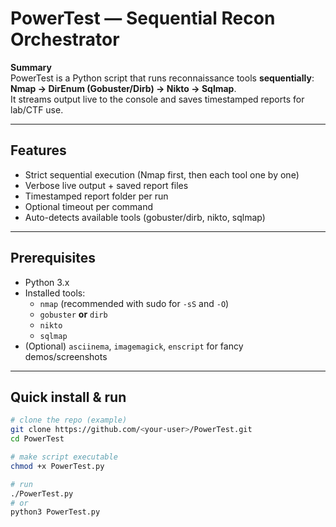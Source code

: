 # PowerTest — Sequential Recon Orchestrator

**Summary**  
PowerTest is a Python script that runs reconnaissance tools **sequentially**: **Nmap → DirEnum (Gobuster/Dirb) → Nikto → Sqlmap**.  
It streams output live to the console and saves timestamped reports for lab/CTF use.

---

## Features
- Strict sequential execution (Nmap first, then each tool one by one)  
- Verbose live output + saved report files  
- Timestamped report folder per run  
- Optional timeout per command  
- Auto-detects available tools (gobuster/dirb, nikto, sqlmap)  

---

## Prerequisites
- Python 3.x  
- Installed tools:
  - `nmap` (recommended with sudo for `-sS` and `-O`)  
  - `gobuster` **or** `dirb`  
  - `nikto`  
  - `sqlmap`  
- (Optional) `asciinema`, `imagemagick`, `enscript` for fancy demos/screenshots  

---

## Quick install & run
```bash
# clone the repo (example)
git clone https://github.com/<your-user>/PowerTest.git
cd PowerTest

# make script executable
chmod +x PowerTest.py

# run
./PowerTest.py
# or
python3 PowerTest.py
